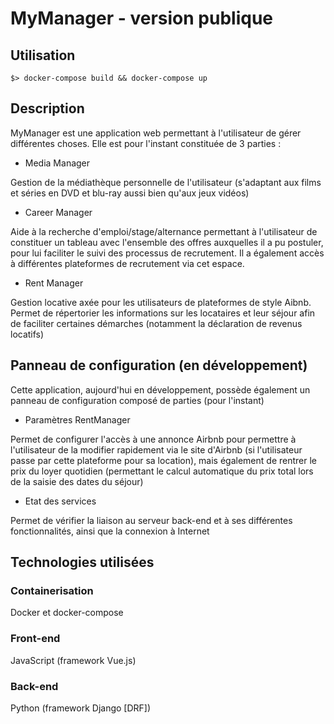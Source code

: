 ﻿# MyManager - version publique

## Utilisation
`$> docker-compose build && docker-compose up`

## Description
MyManager est une application web permettant à l'utilisateur de gérer différentes choses.
Elle est pour l'instant constituée de 3 parties :

 - Media Manager
 
Gestion de la médiathèque personnelle de l'utilisateur (s'adaptant aux films et séries en DVD et blu-ray aussi bien qu'aux jeux vidéos)

- Career Manager

Aide à la recherche d'emploi/stage/alternance permettant à l'utilisateur de constituer un tableau avec l'ensemble des offres auxquelles il a pu postuler, pour lui faciliter le suivi des processus de recrutement. Il a également accès à différentes plateformes de recrutement via cet espace.

- Rent Manager

 Gestion locative axée pour les utilisateurs de plateformes de style Aibnb. Permet de répertorier les informations sur les locataires et leur séjour afin de faciliter certaines démarches (notamment la déclaration de revenus locatifs)

## Panneau de configuration (en développement)
Cette application, aujourd'hui en développement, possède également un panneau de configuration composé de parties (pour l'instant)

- Paramètres RentManager

Permet de configurer l'accès à une annonce Airbnb pour permettre à l'utilisateur de la modifier rapidement via le site d'Airbnb (si l'utilisateur passe par cette plateforme pour sa location), mais également de rentrer le prix du loyer quotidien (permettant le calcul automatique du prix total lors de la saisie des dates du séjour)

- Etat des services

Permet de vérifier la liaison au serveur back-end et à ses différentes fonctionnalités, ainsi que la connexion à Internet

## Technologies utilisées
### Containerisation
Docker et docker-compose

### Front-end
JavaScript (framework Vue.js)

### Back-end
Python (framework Django [DRF])
